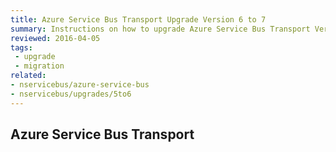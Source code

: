 ```yaml
---
title: Azure Service Bus Transport Upgrade Version 6 to 7
summary: Instructions on how to upgrade Azure Service Bus Transport Version 6 to 7.
reviewed: 2016-04-05
tags:
 - upgrade
 - migration
related:
- nservicebus/azure-service-bus
- nservicebus/upgrades/5to6
---
```



## Azure Service Bus Transport

